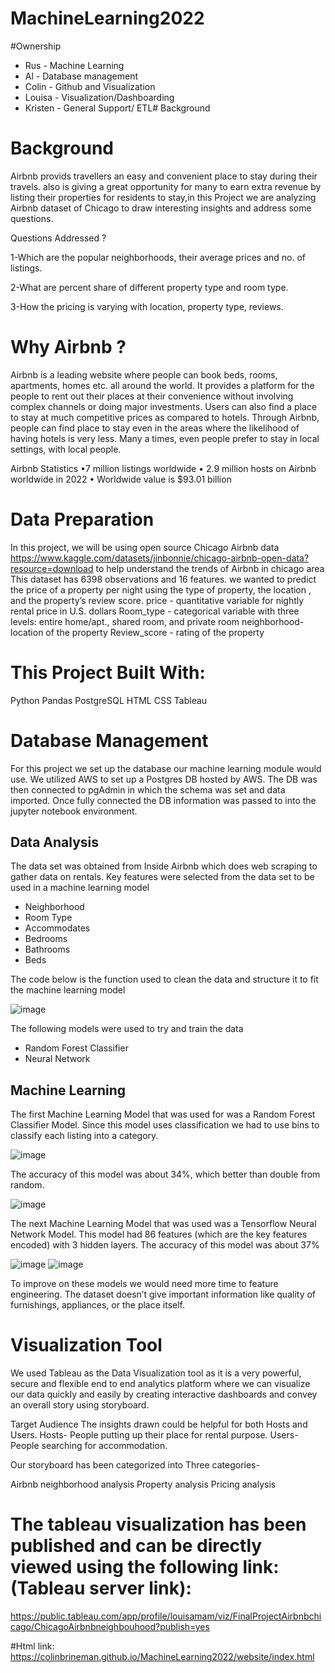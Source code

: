 # MachineLearning2022

#Ownership
* Rus - Machine Learning
* Al - Database management
* Colin - Github and Visualization
* Louisa - Visualization/Dashboarding
* Kristen - General Support/ ETL# Background
# Background
Airbnb provids travellers an easy and convenient place to stay during their travels. also is giving a great opportunity for many to earn extra revenue by listing their properties for residents to stay,in this Project we are analyzing Airbnb dataset of Chicago to draw interesting insights and address some questions.

Questions Addressed ?

1-Which are the popular neighborhoods, their average prices and no. of listings.

2-What are percent share of different property type and room type.

3-How the pricing is varying with location, property type, reviews.

# Why Airbnb ?

Airbnb is a leading website where people can book beds, rooms, apartments, homes etc. all around the world. It provides a platform for the people to rent out their places at their convenience without involving complex channels or doing major investments. Users can also find a place to stay at much competitive prices as compared to hotels. Through Airbnb, people can find place to stay even in the areas where the likelihood of having hotels is very less. Many a times, even people prefer to stay in local settings, with local people.

 Airbnb Statistics •7 million listings worldwide • 2.9 million hosts on Airbnb worldwide in 2022 • Worldwide value is $93.01 billion 

# Data Preparation

In this project, we will be using  open source Chicago Airbnb data https://www.kaggle.com/datasets/jinbonnie/chicago-airbnb-open-data?resource=download to help understand the trends of Airbnb in chicago area 
This dataset has 6398 observations and 16 features. we wanted to predict the price of a property per night using the type of property, the location , and the property’s review score.
price - quantitative variable for nightly rental price in U.S. dollars
Room_type - categorical variable with three levels: entire home/apt., shared room, and private room
neighborhood- location of the property
Review_score - rating of the property

# This Project Built With:
Python Pandas
PostgreSQL
HTML
CSS
Tableau 

# Database Management
For this project we set up the database our machine learning module would use. We utilized AWS to set up a Postgres DB hosted by AWS. The DB was then connected to pgAdmin in which the schema was set and data imported. Once fully connected the DB information was passed to into the jupyter notebook environment.

## Data Analysis

The data set was obtained from Inside Airbnb which does web scraping to gather data on rentals.
Key features were selected from the data set to be used in a machine learning model
- Neighborhood
- Room Type
- Accommodates
- Bedrooms
- Bathrooms
- Beds

The code below is the function used to clean the data and structure it to fit the machine learning model

![image](https://user-images.githubusercontent.com/92827264/168172563-ef4a3632-568f-46d8-a57b-2257edf8d561.png)

The following models were used to try and train the data
- Random Forest Classifier
- Neural Network

## Machine Learning

The first Machine Learning Model that was used for was a Random Forest Classifier Model. Since this model uses classification we had to use bins to classify each listing into a category. 

![image](https://user-images.githubusercontent.com/92827264/168172725-23cc93dd-1a53-4f6e-b9d8-d474e8fcd104.png)

The accuracy of this model was about 34%, which better than double from random.

![image](https://user-images.githubusercontent.com/92827264/168172754-9ee42190-3219-45ac-9522-ce2d536f38c9.png)

The next Machine Learning Model that was used was a Tensorflow Neural Network Model. This model had 86 features (which are the key features encoded) with 3 hidden layers. The accuracy of this model was about 37%

![image](https://user-images.githubusercontent.com/92827264/168172864-fb568e02-ec9f-47c4-b5c1-038d2cefb22d.png)
![image](https://user-images.githubusercontent.com/92827264/168172916-8d8073b2-b13f-4ea2-9438-20401c101992.png)

To improve on these models we would need more time to feature engineering. The dataset doesn’t give important information like quality of furnishings, appliances, or the place itself.


# Visualization Tool
 We used Tableau as the Data Visualization tool as it is a very powerful, secure and flexible end to end analytics platform where we can visualize our data quickly and easily by creating interactive dashboards and convey an overall story using storyboard. 
 
Target Audience The insights drawn could be helpful for both Hosts and Users. Hosts- People putting up their place for rental purpose. Users- People searching for accommodation.

Our storyboard has been categorized into Three categories-

Airbnb neighborhood analysis 
Property analysis
Pricing analysis

# The tableau visualization has been published and can be directly viewed using the following link: (Tableau server link):
https://public.tableau.com/app/profile/louisamam/viz/FinalProjectAirbnbchicago/ChicagoAirbnbneighbouhood?publish=yes


#Html link:
https://colinbrineman.github.io/MachineLearning2022/website/index.html
